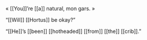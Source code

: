 « [[You]]’re [[a]] natural, mon gars. »

“[[Will]] [[Hortus]] be okay?”

“[[He]]’s [[been]] [[hotheaded]] [[from]] [[the]] [[crib]].”